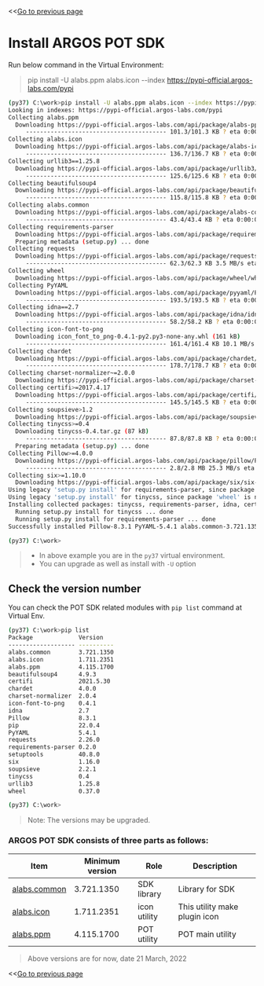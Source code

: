 <<[Go to previous page](ARGOS_RPA_POT_SDK_on_Windows10.md)

# Install ARGOS POT SDK

Run below command in the Virtual Environment:

> pip install -U alabs.ppm alabs.icon --index https://pypi-official.argos-labs.com/pypi

```bash
(py37) C:\work>pip install -U alabs.ppm alabs.icon --index https://pypi-official.argos-labs.com/pypi
Looking in indexes: https://pypi-official.argos-labs.com/pypi
Collecting alabs.ppm
  Downloading https://pypi-official.argos-labs.com/api/package/alabs-ppm/alabs.ppm-4.115.1700-py3-none-any.whl (101 kB)
     ---------------------------------------- 101.3/101.3 KB ? eta 0:00:00
Collecting alabs.icon
  Downloading https://pypi-official.argos-labs.com/api/package/alabs-icon/alabs.icon-1.711.2351-py3-none-any.whl (136 kB)
     ---------------------------------------- 136.7/136.7 KB ? eta 0:00:00
Collecting urllib3==1.25.8
  Downloading https://pypi-official.argos-labs.com/api/package/urllib3/urllib3-1.25.8-py2.py3-none-any.whl (125 kB)
     ---------------------------------------- 125.6/125.6 KB ? eta 0:00:00
Collecting beautifulsoup4
  Downloading https://pypi-official.argos-labs.com/api/package/beautifulsoup4/beautifulsoup4-4.9.3-py3-none-any.whl (115 kB)
     ---------------------------------------- 115.8/115.8 KB ? eta 0:00:00
Collecting alabs.common
  Downloading https://pypi-official.argos-labs.com/api/package/alabs-common/alabs.common-3.721.1350-py3-none-any.whl (43 kB)
     ---------------------------------------- 43.4/43.4 KB ? eta 0:00:00
Collecting requirements-parser
  Downloading https://pypi-official.argos-labs.com/api/package/requirements-parser/requirements-parser-0.2.0.tar.gz (6.3 kB)
  Preparing metadata (setup.py) ... done
Collecting requests
  Downloading https://pypi-official.argos-labs.com/api/package/requests/requests-2.26.0-py2.py3-none-any.whl (62 kB)
     ---------------------------------------- 62.3/62.3 KB 3.5 MB/s eta 0:00:00
Collecting wheel
  Downloading https://pypi-official.argos-labs.com/api/package/wheel/wheel-0.37.0-py2.py3-none-any.whl (35 kB)
Collecting PyYAML
  Downloading https://pypi-official.argos-labs.com/api/package/pyyaml/PyYAML-5.4.1-cp37-cp37m-win32.whl (193 kB)
     ---------------------------------------- 193.5/193.5 KB ? eta 0:00:00
Collecting idna==2.7
  Downloading https://pypi-official.argos-labs.com/api/package/idna/idna-2.7-py2.py3-none-any.whl (58 kB)
     ---------------------------------------- 58.2/58.2 KB ? eta 0:00:00
Collecting icon-font-to-png
  Downloading icon_font_to_png-0.4.1-py2.py3-none-any.whl (161 kB)
     ---------------------------------------- 161.4/161.4 KB 10.1 MB/s eta 0:00:00
Collecting chardet
  Downloading https://pypi-official.argos-labs.com/api/package/chardet/chardet-4.0.0-py2.py3-none-any.whl (178 kB)
     ---------------------------------------- 178.7/178.7 KB ? eta 0:00:00
Collecting charset-normalizer~=2.0.0
  Downloading https://pypi-official.argos-labs.com/api/package/charset-normalizer/charset_normalizer-2.0.4-py3-none-any.whl (36 kB)
Collecting certifi>=2017.4.17
  Downloading https://pypi-official.argos-labs.com/api/package/certifi/certifi-2021.5.30-py2.py3-none-any.whl (145 kB)
     ---------------------------------------- 145.5/145.5 KB ? eta 0:00:00
Collecting soupsieve>1.2
  Downloading https://pypi-official.argos-labs.com/api/package/soupsieve/soupsieve-2.2.1-py3-none-any.whl (33 kB)
Collecting tinycss>=0.4
  Downloading tinycss-0.4.tar.gz (87 kB)
     ---------------------------------------- 87.8/87.8 KB ? eta 0:00:00
  Preparing metadata (setup.py) ... done
Collecting Pillow>=4.0.0
  Downloading https://pypi-official.argos-labs.com/api/package/pillow/Pillow-8.3.1-cp37-cp37m-win32.whl (2.8 MB)
     ---------------------------------------- 2.8/2.8 MB 25.3 MB/s eta 0:00:00
Collecting six>=1.10.0
  Downloading https://pypi-official.argos-labs.com/api/package/six/six-1.16.0-py2.py3-none-any.whl (11 kB)
Using legacy 'setup.py install' for requirements-parser, since package 'wheel' is not installed.
Using legacy 'setup.py install' for tinycss, since package 'wheel' is not installed.
Installing collected packages: tinycss, requirements-parser, idna, certifi, wheel, urllib3, soupsieve, six, PyYAML, Pillow, charset-normalizer, chardet, requests, beautifulsoup4, icon-font-to-png, alabs.common, alabs.ppm, alabs.icon
  Running setup.py install for tinycss ... done
  Running setup.py install for requirements-parser ... done
Successfully installed Pillow-8.3.1 PyYAML-5.4.1 alabs.common-3.721.1350 alabs.icon-1.711.2351 alabs.ppm-4.115.1700 beautifulsoup4-4.9.3 certifi-2021.5.30 chardet-4.0.0 charset-normalizer-2.0.4 icon-font-to-png-0.4.1 idna-2.7 requests-2.26.0 requirements-parser-0.2.0 six-1.16.0 soupsieve-2.2.1 tinycss-0.4 urllib3-1.25.8 wheel-0.37.0

(py37) C:\work>
```

> * In above example you are in the `py37` virtual environment.
> * You can upgrade as well as install with `-U` option

## Check the version number

You can check the POT SDK related modules with `pip list` command at Virtual Env.

```bash
(py37) C:\work>pip list
Package             Version
------------------- ----------
alabs.common        3.721.1350
alabs.icon          1.711.2351
alabs.ppm           4.115.1700
beautifulsoup4      4.9.3
certifi             2021.5.30
chardet             4.0.0
charset-normalizer  2.0.4
icon-font-to-png    0.4.1
idna                2.7
Pillow              8.3.1
pip                 22.0.4
PyYAML              5.4.1
requests            2.26.0
requirements-parser 0.2.0
setuptools          40.8.0
six                 1.16.0
soupsieve           2.2.1
tinycss             0.4
urllib3             1.25.8
wheel               0.37.0

(py37) C:\work>
```

> Note: The versions may be upgraded.

### ARGOS POT SDK consists of three parts as follows:

| Item | Minimum version | Role | Description |
|---|---|---|---|
| [alabs.common](https://pypi-official.argos-labs.com/#/package/alabs-common) | 3.721.1350 | SDK library | Library for SDK |
| [alabs.icon](https://pypi-official.argos-labs.com/#/package/alabs-icon) | 1.711.2351 | icon utility | This utility make plugin icon |
| [alabs.ppm](https://pypi-official.argos-labs.com/#/package/alabs-ppm) | 4.115.1700 | POT utility | POT main utility |

> Above versions are for now, date 21 March, 2022

<<[Go to previous page](ARGOS_RPA_POT_SDK_on_Windows10.md)
